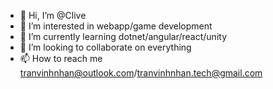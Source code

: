 - 👋 Hi, I’m @Clive
- 👀 I’m interested in webapp/game development
- 🌱 I’m currently learning dotnet/angular/react/unity
- 💞️ I’m looking to collaborate on everything
- 📫 How to reach me tranvinhnhan@outlook.com/tranvinhnhan.tech@gmail.com

<!---
TranVinhNhan/TranVinhNhan is a ✨ special ✨ repository because its `README.md` (this file) appears on your GitHub profile.
You can click the Preview link to take a look at your changes.
--->

